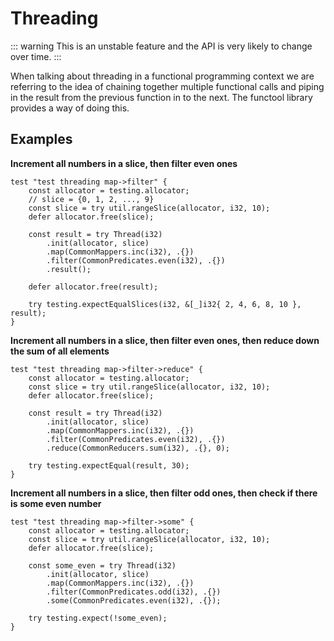 # Threading
::: warning
This is an unstable feature and the API is very likely to change over time.
:::

When talking about threading in a functional programming context we are referring to the idea of chaining together multiple functional calls and piping in the result from the previous function in to the next. The functool library provides a way of doing this.

## Examples

**Increment all numbers in a slice, then filter even ones**

```zig
test "test threading map->filter" {
    const allocator = testing.allocator;
    // slice = {0, 1, 2, ..., 9}
    const slice = try util.rangeSlice(allocator, i32, 10);
    defer allocator.free(slice);

    const result = try Thread(i32)
        .init(allocator, slice)
        .map(CommonMappers.inc(i32), .{})
        .filter(CommonPredicates.even(i32), .{})
        .result();

    defer allocator.free(result);

    try testing.expectEqualSlices(i32, &[_]i32{ 2, 4, 6, 8, 10 }, result);
}
```

**Increment all numbers in a slice, then filter even ones, then reduce down the sum of all elements**
```zig
test "test threading map->filter->reduce" {
    const allocator = testing.allocator;
    const slice = try util.rangeSlice(allocator, i32, 10);
    defer allocator.free(slice);

    const result = try Thread(i32)
        .init(allocator, slice)
        .map(CommonMappers.inc(i32), .{})
        .filter(CommonPredicates.even(i32), .{})
        .reduce(CommonReducers.sum(i32), .{}, 0);

    try testing.expectEqual(result, 30);
}
```

**Increment all numbers in a slice, then filter odd ones, then check if there is some even number**
```zig
test "test threading map->filter->some" {
    const allocator = testing.allocator;
    const slice = try util.rangeSlice(allocator, i32, 10);
    defer allocator.free(slice);

    const some_even = try Thread(i32)
        .init(allocator, slice)
        .map(CommonMappers.inc(i32), .{})
        .filter(CommonPredicates.odd(i32), .{})
        .some(CommonPredicates.even(i32), .{});

    try testing.expect(!some_even);
}
```
